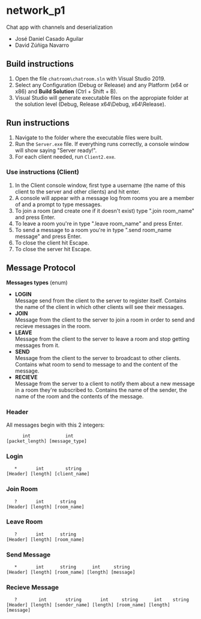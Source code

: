 # network_p1
Chat app with channels and deserialization

- José Daniel Casado Aguilar
- David Zúñiga Navarro

## Build instructions

1. Open the file `chatroom\chatroom.sln` with Visual Studio 2019.
2. Select any Configuration (Debug or Release) and any Platform (x64 or x86) and **Build Solution** (Ctrl + Shift + B).
3. Visual Studio will generate executable files on the appropiate folder at the solution level (Debug, Release x64\Debug, x64\Release).

## Run instructions

1. Navigate to the folder where the executable files were built.
2. Run the `Server.exe` file. If everything runs correctly, a console window will show saying "Server ready!".
3. For each client needed, run `Client2.exe`.

### Use instructions (Client)

1. In the Client console window, first type a username (the name of this client to the server and other clients) and hit enter.
2. A console will appear with a message log from rooms you are a member of and a prompt to type messages.
3. To join a room (and create one if it doesn't exist) type ".join room_name" and press Enter. 
4. To leave a room you're in type ".leave room_name" and press Enter.
5. To send a message to a room you're in type ".send room_name message" and press Enter.
6. To close the client hit Escape.
7. To close the server hit Escape.

## Message Protocol

**Messages types** (enum)

- **LOGIN**  
  Message send from the client to the server to register itself. Contains the name of the client in which other clients will see their messages.
- **JOIN**  
  Message from the client to the server to join a room in order to send and recieve messages in the room.
- **LEAVE**  
  Message from the client to the server to leave a room and stop getting messages from it.
- **SEND**  
  Message from the client to the server to broadcast to other clients. Contains what room to send to message to and the content of the message.
- **RECIEVE**  
  Message from the server to a client to notify them about a new message in a room they're subscribed to. Contains the name of the sender, the name of the room and the contents of the message.

### Header

All messages begin with this 2 integers:

```
      int             int
[packet_length] [message_type]
```
### Login

```
   *       int        string
[Header] [length] [client_name]
````
### Join Room
```
   ?       int      string
[Header] [length] [room_name]
```
### Leave Room
```
   ?       int      string
[Header] [length] [room_name]
```
### Send Message

```
   *       int      string      int     string
[Header] [length] [room_name] [length] [message]
````

### Recieve Message

```
   ?        int       string       int     string      int    string
[Header] [length] [sender_name] [length] [room_name] [length] [message]
```